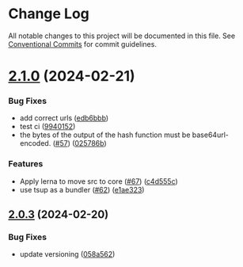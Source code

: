 # Change Log

All notable changes to this project will be documented in this file.
See [Conventional Commits](https://conventionalcommits.org) for commit guidelines.

# [2.1.0](https://github.com/openwallet-foundation-labs/sd-jwt-js/compare/v2.0.1...v2.1.0) (2024-02-21)


### Bug Fixes

* add correct urls ([edb6bbb](https://github.com/openwallet-foundation-labs/sd-jwt-js/commit/edb6bbb0cd73c4b0ec6d650af12b31dadd1b5142))
* test ci ([9940152](https://github.com/openwallet-foundation-labs/sd-jwt-js/commit/9940152227b384baff0a0db9448adf5555a887d9))
* the bytes of the output of the hash function must be base64url-encoded. ([#57](https://github.com/openwallet-foundation-labs/sd-jwt-js/issues/57)) ([025786b](https://github.com/openwallet-foundation-labs/sd-jwt-js/commit/025786bd76415195e5daff0c5f2270ece31bd963))


### Features

* Apply lerna to move src to core ([#67](https://github.com/openwallet-foundation-labs/sd-jwt-js/issues/67)) ([c4d555c](https://github.com/openwallet-foundation-labs/sd-jwt-js/commit/c4d555c3ca61e83eb4703cd8cda75a9c261e2915))
* use tsup as a bundler ([#62](https://github.com/openwallet-foundation-labs/sd-jwt-js/issues/62)) ([e1ae323](https://github.com/openwallet-foundation-labs/sd-jwt-js/commit/e1ae323023031e3defea20ec8ce9c56c2f1a7ea6))






## [2.0.3](https://github.com/openwallet-foundation-labs/sd-jwt-js/compare/v2.0.2...v2.0.3) (2024-02-20)


### Bug Fixes

* update versioning ([058a562](https://github.com/openwallet-foundation-labs/sd-jwt-js/commit/058a5623e9fad3ef37fd3b1a0627a98fa7b3d59e))
